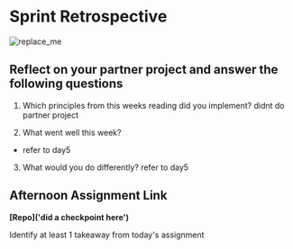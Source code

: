 # Sprint Retrospective

![replace_me](https://codeworks.blob.core.windows.net/public/assets/img/illustrations/placeholder.svg)

## Reflect on your partner project and answer the following questions

1. Which principles from this weeks reading did you implement?
didnt do partner project

2. What went well this week?
- refer to day5
3. What would you do differently?
refer to day5
## Afternoon Assignment Link

**[Repo]('did a checkpoint here')**

Identify at least 1 takeaway from today's assignment
